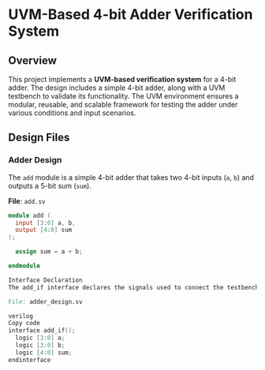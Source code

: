 # UVM-Based 4-bit Adder Verification System

## Overview
This project implements a **UVM-based verification system** for a 4-bit adder. The design includes a simple 4-bit adder, along with a UVM testbench to validate its functionality. The UVM environment ensures a modular, reusable, and scalable framework for testing the adder under various conditions and input scenarios.

## Design Files

### Adder Design
The `add` module is a simple 4-bit adder that takes two 4-bit inputs (`a`, `b`) and outputs a 5-bit sum (`sum`).

**File**: `add.sv`
```verilog
module add (
  input [3:0] a, b,
  output [4:0] sum
);

  assign sum = a + b;

endmodule

Interface Declaration
The add_if interface declares the signals used to connect the testbench to the adder module. It includes two 4-bit inputs (a, b) and a 5-bit output (sum).

File: adder_design.sv

verilog
Copy code
interface add_if();
  logic [3:0] a;
  logic [3:0] b;
  logic [4:0] sum;
endinterface
